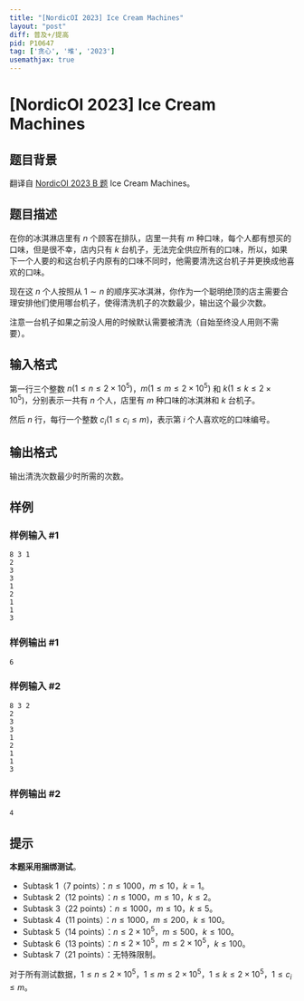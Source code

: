 ```yaml
---
title: "[NordicOI 2023] Ice Cream Machines"
layout: "post"
diff: 普及+/提高
pid: P10647
tag: ['贪心', '堆', '2023']
usemathjax: true
---
```


# [NordicOI 2023] Ice Cream Machines
## 题目背景

翻译自 [NordicOI 2023 B 题](https://noi23.kattis.com/contests/noi23/problems/icecreammachines) Ice Cream Machines。
## 题目描述

在你的冰淇淋店里有 $n$ 个顾客在排队，店里一共有 $m$ 种口味，每个人都有想买的口味，但是很不幸，店内只有 $k$ 台机子，无法完全供应所有的口味，所以，如果下一个人要的和这台机子内原有的口味不同时，他需要清洗这台机子并更换成他喜欢的口味。

现在这 $n$ 个人按照从 $1 \sim n$ 的顺序买冰淇淋，你作为一个聪明绝顶的店主需要合理安排他们使用哪台机子，使得清洗机子的次数最少，输出这个最少次数。

注意一台机子如果之前没人用的时候默认需要被清洗（自始至终没人用则不需要）。
## 输入格式

第一行三个整数 $n (1 \leq n \leq 2 \times 10^5)$，$m (1 \leq m \leq 2 \times 10^5)$ 和 $k (1 \leq k \leq 2 \times 10^5)$，分别表示一共有 $n$ 个人，店里有 $m$ 种口味的冰淇淋和 $k$ 台机子。

然后 $n$ 行，每行一个整数 $c_i (1 \leq c_i \leq m)$，表示第 $i$ 个人喜欢吃的口味编号。
## 输出格式

输出清洗次数最少时所需的次数。
## 样例

### 样例输入 #1
```
8 3 1
2
3
3
1
2
1
1
3
```
### 样例输出 #1
```
6
```
### 样例输入 #2
```
8 3 2
2
3
3
1
2
1
1
3
```
### 样例输出 #2
```
4
```
## 提示

**本题采用捆绑测试**。

- Subtask 1（7 points）：$n \le 1000$，$m \leq 10$，$k = 1$。
- Subtask 2（12 points）：$n \le 1000$，$m \leq 10$，$k \leq 2$。
- Subtask 3（22 points）：$n \leq 1000$，$m \leq 10$，$k \leq 5$。
- Subtask 4（11 points）：$n \leq 1000$，$m \leq 200$，$k \leq 100$。
- Subtask 5（14 points）：$n \leq 2 \times 10^5$，$m \leq 500$，$k \leq 100$。
- Subtask 6（13 points）：$n \leq 2 \times 10^5$，$m \leq 2 \times 10^5$，$k \leq 100$。
- Subtask 7（21 points）：无特殊限制。

对于所有测试数据，$1 \le n \le 2\times 10^5$，$1 \leq m \leq 2 \times 10^5$，$1 \leq k \leq 2 \times 10^5$，$1 \leq c_i \leq m$。
